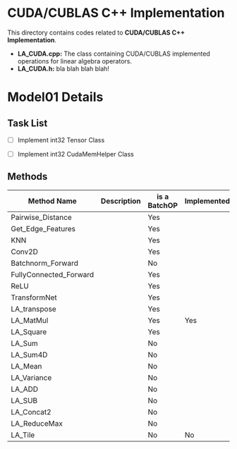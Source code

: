 # CUDA/CUBLAS C++ Implementation
This directory contains codes related to __CUDA/CUBLAS C++ Implementation__.


* __LA_CUDA.cpp:__ 
The class containing CUDA/CUBLAS implemented operations for linear algebra operators.
* __LA_CUDA.h:__
bla blah blah blah!

# Model01 Details
## Task List
- [ ] Implement int32 Tensor Class
- [ ] Implement int32 CudaMemHelper Class


## Methods
Method Name | Description | is a BatchOP | Implemented(GPU) | Notes
----------- | ----------- | ------------ | ------------ | -----
Pairwise_Distance |  | Yes |  | -
Get_Edge_Features |  | Yes |  | -
KNN |  | Yes |  | -
Conv2D |  | Yes |  | -
Batchnorm_Forward |  | No |  | -
FullyConnected_Forward |  | Yes |  | -
ReLU |  | Yes |  | -
TransformNet |  | Yes |  | -
LA_transpose |  | Yes |  | -
LA_MatMul |  | Yes | Yes | -
LA_Square |  | Yes |  | -
LA_Sum |  | No |  | -
LA_Sum4D |  | No |  | -
LA_Mean |  | No |  | -
LA_Variance |  | No |  | -
LA_ADD |  | No |  | -
LA_SUB |  | No |  | -
LA_Concat2 |  | No |  | -
LA_ReduceMax |  | No |  | -
LA_Tile | | No | No | -


 


